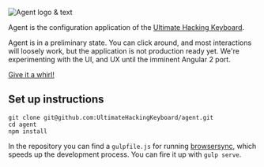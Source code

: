 ![Agent logo & text](https://raw.githubusercontent.com/UltimateHackingKeyboard/agent-mockup/master/images/agent-logo-with-text.png)

Agent is the configuration application of the [Ultimate Hacking Keyboard](https://ultimatehackingkeyboard.com/).

Agent is in a preliminary state. You can click around, and most interactions will loosely work, but the application is not production ready yet. We're experimenting with the UI, and UX until the imminent Angular 2 port.

[Give it a whirl!](http://ultimatehackingkeyboard.github.io/agent-mockup/)

## Set up instructions

```
git clone git@github.com:UltimateHackingKeyboard/agent.git
cd agent
npm install
```

In the repository you can find a `gulpfile.js` for running [browsersync](https://www.browsersync.io/), which speeds up the development process. You can fire it up with `gulp serve`.
